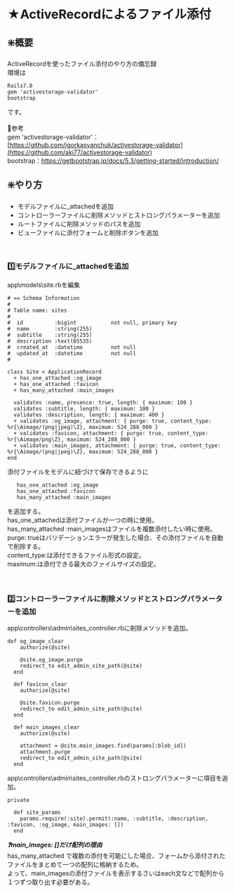 # ★ActiveRecordによるファイル添付
## ❇️概要
ActiveRecordを使ったファイル添付のやり方の備忘録<br>
環境は<br>
```
Rails7.0
gem 'activestorage-validator'
bootstrap
```
です。<br>
<br>
🧩参考<br>
gem 'activestorage-validator'：[https://github.com/igorkasyanchuk/activestorage-validator](https://github.com/aki77/activestorage-validator)<br>
bootstrap：https://getbootstrap.jp/docs/5.3/getting-started/introduction/
<br>
## ❇️やり方
- モデルファイルに_attachedを追加
- コントローラーファイルに削除メソッドとストロングパラメーターを追加
- ルートファイルに削除メソッドのパスを追加
- ビューファイルに添付フォームと削除ボタンを追加
<br>

### 1️⃣モデルファイルに_attachedを追加
app\models\site.rbを編集<br>
```
# == Schema Information
#
# Table name: sites
#
#  id          :bigint           not null, primary key
#  name        :string(255)
#  subtitle    :string(255)
#  description :text(65535)
#  created_at  :datetime         not null
#  updated_at  :datetime         not null
#

class Site < ApplicationRecord
  + has_one_attached :og_image
  + has_one_attached :favicon
  + has_many_attached :main_images

  validates :name, presence: true, length: { maximum: 100 }
  validates :subtitle, length: { maximum: 100 }
  validates :description, length: { maximum: 400 }
  + validates :og_image, attachment: { purge: true, content_type: %r{\Aimage/(png|jpeg)\Z}, maximum: 524_288_000 }
  + validates :favicon, attachment: { purge: true, content_type: %r{\Aimage/png\Z}, maximum: 524_288_000 }
  + validates :main_images, attachment: { purge: true, content_type: %r{\Aimage/(png|jpeg)\Z}, maximum: 524_288_000 }
end
```

添付ファイルをモデルに紐づけて保存できるように<br>
```
   has_one_attached :og_image
   has_one_attached :favicon
   has_many_attached :main_images
```
を追加する。<br>
has_one_attachedは添付ファイルが一つの時に使用。<br>
has_many_attached :main_imagesはファイルを複数添付したい時に使用。<br>
purge: trueはバリデーションエラーが発生した場合、その添付ファイルを自動で削除する。<br>
content_type:は添付できるファイル形式の設定。<br>
maximum:は添付できる最大のファイルサイズの設定。<br>
<br>
<br>
### 2️⃣コントローラーファイルに削除メソッドとストロングパラメーターを追加<br>
app\controllers\admin\sites_controller.rbに削除メソッドを追加。<br>
```
def og_image_clear
    authorize(@site)

    @site.og_image.purge
    redirect_to edit_admin_site_path(@site)
  end

  def favicon_clear
    authorize(@site)

    @site.favicon.purge
    redirect_to edit_admin_site_path(@site)
  end

  def main_images_clear
    authorize(@site)

    attachment = @site.main_images.find(params[:blob_id])
    attachment.purge
    redirect_to edit_admin_site_path(@site)
  end
```
app\controllers\admin\sites_controller.rbのストロングパラメーターに項目を追加。<br>
```
private

  def site_params
    params.require(:site).permit(:name, :subtitle, :description, :favicon, :og_image, main_images: [])
  end
```
***❓main_images: []だけ配列の理由***<br>
has_many_attached で複数の添付を可能にした場合、フォームから添付されたファイルをまとめて一つの配列に格納するため。<br>
よって、main_imagesの添付ファイルを表示するさいはeach文などで配列から１つずつ取り出す必要がある。<br>

